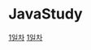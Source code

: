 # JavaStudy
[1일차](https://github.com/elinapark0818/JavaStudy/blob/master/Study1.md)
[1일차](Study1.md)
